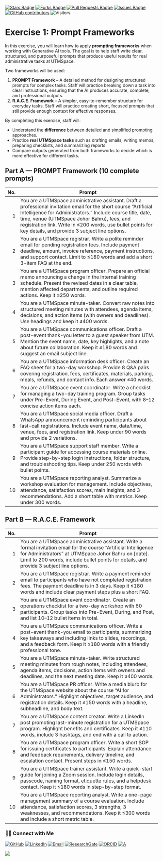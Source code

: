<a href="https://github.com/drshahizan/short-course/stargazers"><img src="https://img.shields.io/github/stars/drshahizan/short-course" alt="Stars Badge"/></a>
<a href="https://github.com/drshahizan/short-course/network/members"><img src="https://img.shields.io/github/forks/drshahizan/short-course" alt="Forks Badge"/></a>
<a href="https://github.com/drshahizan/short-course/pulls"><img src="https://img.shields.io/github/issues-pr/drshahizan/short-course" alt="Pull Requests Badge"/></a>
<a href="https://github.com/drshahizan/short-course"><img src="https://img.shields.io/github/issues/drshahizan/short-course" alt="Issues Badge"/></a>
<a href="https://github.com/drshahizan/short-course/graphs/contributors"><img alt="GitHub contributors" src="https://img.shields.io/github/contributors/drshahizan/short-course?color=2b9348"></a>
![Visitors](https://api.visitorbadge.io/api/visitors?path=https%3A%2F%2Fgithub.com%2Fdrshahizan%2Fshort-course&labelColor=%23d9e3f0&countColor=%23697689&style=flat)

# Exercise 1: Prompt Frameworks

In this exercise, you will learn how to apply **prompting frameworks** when working with Generative AI tools. The goal is to help staff write clear, structured, and purposeful prompts that produce useful results for real administrative tasks at UTMSpace.

Two frameworks will be used:

1. **PROMPT Framework** – A detailed method for designing structured prompts for complex tasks. Staff will practice breaking down a task into clear instructions, ensuring that the AI produces accurate, complete, and professional outputs.
2. **R.A.C.E. Framework** – A simpler, easy-to-remember structure for everyday tasks. Staff will practice creating short, focused prompts that still provide enough context for effective responses.

By completing this exercise, staff will:

* Understand the **difference** between detailed and simplified prompting approaches.
* Practice **real UTMSpace tasks** such as drafting emails, writing memos, preparing checklists, and summarizing reports.
* Compare outputs generated from both frameworks to decide which is more effective for different tasks.


## Part A — PROMPT Framework (10 complete prompts)

| **No.** | **Prompt**                                                                                                                                                                                                                                                                                                                                     |
| ------: | ---------------------------------------------------------------------------------------------------------------------------------------------------------------------------------------------------------------------------------------------------------------------------------------------------------------------------------------------- |
|       1 | You are a UTMSpace administrative assistant. Draft a professional invitation email for the short course “Artificial Intelligence for Administrators.” Include course title, date, time, venue (UTMSpace Johor Bahru), fees, and registration link. Write in ≤200 words, use bullet points for key details, and provide 3 subject line options. |
|       2 | You are a UTMSpace registrar. Write a polite reminder email for pending registration fees. Include payment deadline, amount, invoice reference, payment instructions, and support contact. Limit to ≤180 words and add a short 3-item FAQ at the end.                                                                                          |
|       3 | You are a UTMSpace program officer. Prepare an official memo announcing a change in the internal training schedule. Present the revised dates in a clear table, mention affected departments, and outline required actions. Keep it ≤250 words.                                                                                                |
|       4 | You are a UTMSpace minute-taker. Convert raw notes into structured meeting minutes with attendees, agenda items, decisions, and action items (with owners and deadlines). Use headings and keep it ≤400 words.                                                                                                                                 |
|       5 | You are a UTMSpace communications officer. Draft a post-event thank-you letter to a guest speaker from UTM. Mention the event name, date, key highlights, and a note about future collaboration. Keep it ≤180 words and suggest an email subject line.                                                                                         |
|       6 | You are a UTMSpace information desk officer. Create an FAQ sheet for a two-day workshop. Provide 8 Q\&A pairs covering registration, fees, certificates, materials, parking, meals, refunds, and contact info. Each answer ≤40 words.                                                                                                          |
|       7 | You are a UTMSpace event coordinator. Write a checklist for managing a two-day training program. Group tasks under Pre-Event, During Event, and Post-Event, with 8–12 concise action items each.                                                                                                                                               |
|       8 | You are a UTMSpace social media officer. Draft a WhatsApp announcement reminding participants about last-call registrations. Include event name, date/time, venue, fees, and registration link. Keep under 90 words and provide 2 variations.                                                                                                  |
|       9 | You are a UTMSpace support staff member. Write a participant guide for accessing course materials online. Provide step-by-step login instructions, folder structure, and troubleshooting tips. Keep under 250 words with bullet points.                                                                                                        |
|      10 | You are a UTMSpace reporting analyst. Summarize a workshop evaluation for management. Include objectives, attendance, satisfaction scores, main insights, and 3 recommendations. Add a short table with metrics. Keep under 300 words.                                                                                                         |

## Part B — R.A.C.E. Framework

| **No.** | **Prompt**                                                                                                                                                                                                                                                              |
| ------: | ----------------------------------------------------------------------------------------------------------------------------------------------------------------------------------------------------------------------------------------------------------------------- |
|       1 | You are a UTMSpace administrative assistant. Write a formal invitation email for the course “Artificial Intelligence for Administrators” at UTMSpace Johor Bahru on \[date]. Limit to 200 words, include bullet points for details, and provide 3 subject line options. |
|       2 | You are a UTMSpace registrar. Write a payment reminder email to participants who have not completed registration fees. The payment deadline is in 3 days. Keep it ≤180 words and include clear payment steps plus a short FAQ.                                          |
|       3 | You are a UTMSpace event coordinator. Create an operations checklist for a two-day workshop with 60 participants. Group tasks into Pre-Event, During, and Post, and list 10–12 bullet items in total.                                                                   |
|       4 | You are a UTMSpace communications officer. Write a post-event thank-you email to participants, summarizing key takeaways and including links to slides, recordings, and a feedback form. Keep it ≤180 words with a friendly professional tone.                          |
|       5 | You are a UTMSpace minute-taker. Write structured meeting minutes from rough notes, including attendees, agenda items, decisions, action items with owners and deadlines, and the next meeting date. Keep it ≤400 words.                                                |
|       6 | You are a UTMSpace PR officer. Write a media blurb for the UTMSpace website about the course “AI for Administrators.” Highlight objectives, target audience, and registration details. Keep it ≤150 words with a headline, subheadline, and body text.                  |
|       7 | You are a UTMSpace content creator. Write a LinkedIn post promoting last-minute registration for a UTMSpace program. Highlight benefits and certificates. Keep it ≤110 words, include 3 hashtags, and end with a call to action.                                        |
|       8 | You are a UTMSpace program officer. Write a short SOP for issuing certificates to participants. Explain attendance and feedback requirements, delivery timeline, and escalation contact. Present steps in ≤150 words.                                                   |
|       9 | You are a UTMSpace trainer assistant. Write a quick-start guide for joining a Zoom session. Include login details, passcode, naming format, etiquette rules, and a helpdesk contact. Keep it ≤180 words in step-by-step format.                                         |
|      10 | You are a UTMSpace reporting analyst. Write a one-page management summary of a course evaluation. Include attendance, satisfaction scores, 3 strengths, 3 weaknesses, and recommendations. Keep it ≤300 words and include a short metric table.                         |



### 🙌🏻 Connect with Me
<p align="left">
    <a href="https://github.com/drshahizan" target="_blank"><img alt="GitHub" src="https://img.shields.io/badge/-@drshahizan-181717?style=flat-square&logo=GitHub&logoColor=white"></a>
    <a href="https://www.linkedin.com/in/drshahizan" target="_blank"><img alt="LinkedIn" src="https://img.shields.io/badge/-drshahizan-blue?style=flat-square&logo=Linkedin&logoColor=white&link=https://www.linkedin.com/in/drshahizan/"></a>
    <a href="mailto:shahizan@utm.my" target="_blank"><img alt="Email" src="https://img.shields.io/badge/-shahizan@utm.my-c14438?style=flat-square&logo=Gmail&logoColor=white&link=mailto:shahizan@utm.my.com"></a>
    <a href="https://www.researchgate.net/profile/Mohd-Othman-28" target="_blank"><img alt="ResearchGate" src="https://img.shields.io/badge/-ResearchGate-00CCBB?style=flat-square&logo=ResearchGate&logoColor=white"></a>
    <a href="https://orcid.org/0000-0003-4261-1873" target="_blank"><img alt="ORCID" src="https://img.shields.io/badge/-ORCID-A6CE39?style=flat-square&logo=ORCID&logoColor=white"></a> 
 <a href="https://visitorbadge.io/status?path=https%3A%2F%2Fgithub.com%2Fdrshahizan" target="_blank"><img alt="A" src="https://api.visitorbadge.io/api/visitors?path=https%3A%2F%2Fgithub.com%2Fdrshahizan&labelColor=%23697689&countColor=%23555555&style=plastic"></a>
 
![](https://hit.yhype.me/github/profile?user_id=81284918)
</p>
